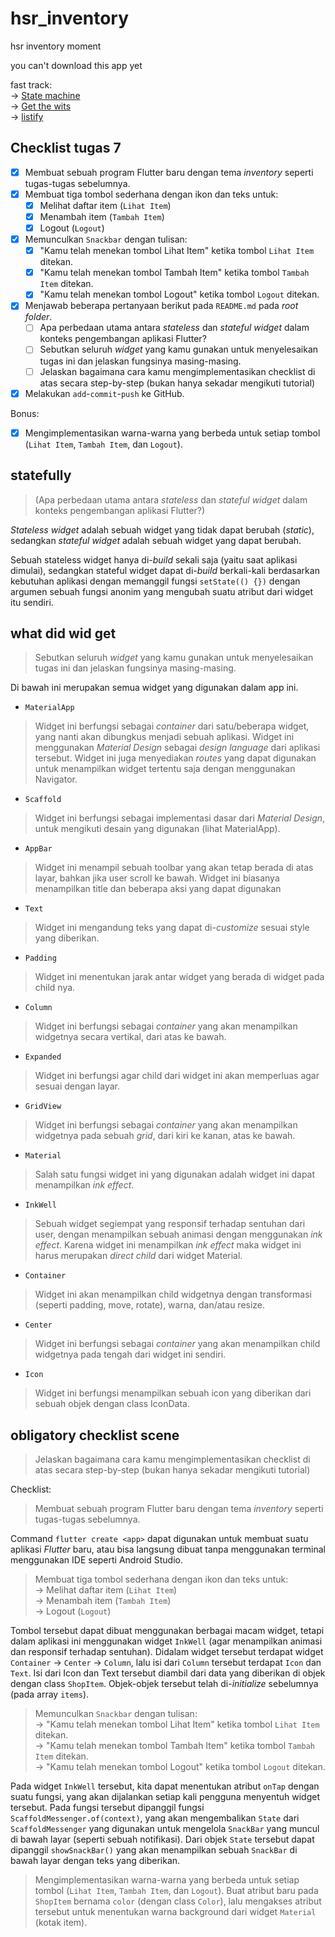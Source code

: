 # hsr_inventory

hsr inventory moment

you can't download this app yet

fast track:<br>
-> [State machine](#statefully)<br>
-> [Get the wits](#what-did-wid-get)<br>
-> [listify](#obligatory-checklist-scene)<br>


## Checklist tugas 7

- [x] Membuat sebuah program Flutter baru dengan tema _inventory_ seperti tugas-tugas sebelumnya.
- [x] Membuat tiga tombol sederhana dengan ikon dan teks untuk:
    - [x] Melihat daftar item (`Lihat Item`)
    - [x] Menambah item (`Tambah Item`)
    - [x] Logout (`Logout`)
- [x] Memunculkan `Snackbar` dengan tulisan:
    - [x] "Kamu telah menekan tombol Lihat Item" ketika tombol `Lihat Item` ditekan.
    - [x] "Kamu telah menekan tombol Tambah Item" ketika tombol `Tambah Item` ditekan.
    - [x] "Kamu telah menekan tombol Logout" ketika tombol `Logout` ditekan.
- [x] Menjawab beberapa pertanyaan berikut pada `README.md` pada *root folder*.
    - [ ] Apa perbedaan utama antara _stateless_ dan _stateful widget_ dalam konteks pengembangan aplikasi Flutter?
    - [ ] Sebutkan seluruh _widget_ yang kamu gunakan untuk menyelesaikan tugas ini dan jelaskan fungsinya masing-masing.
    - [ ] Jelaskan bagaimana cara kamu mengimplementasikan checklist di atas secara step-by-step (bukan hanya sekadar mengikuti tutorial)
- [x] Melakukan `add`-`commit`-`push` ke GitHub.

Bonus:
- [x] Mengimplementasikan warna-warna yang berbeda untuk setiap tombol (`Lihat Item`, `Tambah Item`, dan `Logout`).

## statefully
> (Apa perbedaan utama antara _stateless_ dan _stateful widget_ dalam konteks pengembangan aplikasi Flutter?)

_Stateless widget_ adalah sebuah widget yang tidak dapat berubah (_static_), sedangkan _stateful widget_ adalah sebuah widget yang dapat berubah.

Sebuah stateless widget hanya di-_build_ sekali saja (yaitu saat aplikasi dimulai), sedangkan stateful widget dapat di-_build_ berkali-kali berdasarkan kebutuhan aplikasi dengan memanggil fungsi `setState(() {})` dengan argumen sebuah fungsi anonim yang mengubah suatu atribut dari widget itu sendiri.

## what did wid get
> Sebutkan seluruh _widget_ yang kamu gunakan untuk menyelesaikan tugas ini dan jelaskan fungsinya masing-masing.

Di bawah ini merupakan semua widget yang digunakan dalam app ini.
- `MaterialApp`
> Widget ini berfungsi sebagai _container_ dari satu/beberapa widget, yang nanti akan dibungkus menjadi sebuah aplikasi.
> Widget ini menggunakan _Material Design_ sebagai _design language_ dari aplikasi tersebut.
> Widget ini juga menyediakan _routes_ yang dapat digunakan untuk menampilkan widget tertentu saja dengan menggunakan Navigator.
- `Scaffold`
> Widget ini berfungsi sebagai implementasi dasar dari _Material Design_, untuk mengikuti desain yang digunakan (lihat MaterialApp). 
- `AppBar`
> Widget ini menampil sebuah toolbar yang akan tetap berada di atas layar, bahkan jika user scroll ke bawah.
> Widget ini biasanya menampilkan title dan beberapa aksi yang dapat digunakan
- `Text`
> Widget ini mengandung teks yang dapat di-_customize_ sesuai style yang diberikan.
- `Padding`
> Widget ini menentukan jarak antar widget yang berada di widget pada child nya.
- `Column`
> Widget ini berfungsi sebagai _container_ yang akan menampilkan widgetnya secara vertikal, dari atas ke bawah.
- `Expanded`
> Widget ini berfungsi agar child dari widget ini akan memperluas agar sesuai dengan layar.
- `GridView`
> Widget ini berfungsi sebagai _container_ yang akan menampilkan widgetnya pada sebuah _grid_, dari kiri ke kanan, atas ke bawah.
- `Material`
> Salah satu fungsi widget ini yang digunakan adalah widget ini dapat menampilkan _ink effect_.  
- `InkWell`
> Sebuah widget segiempat yang responsif terhadap sentuhan dari user, dengan menampilkan sebuah animasi dengan menggunakan _ink effect_.
> Karena widget ini menampilkan _ink effect_ maka widget ini harus merupakan _direct child_ dari widget Material. 
- `Container`
> Widget ini akan menampilkan child widgetnya dengan transformasi (seperti padding, move, rotate), warna, dan/atau resize.
- `Center`
> Widget ini berfungsi sebagai _container_ yang akan menampilkan child widgetnya pada tengah dari widget ini sendiri.
- `Icon`
> Widget ini berfungsi menampilkan sebuah icon yang diberikan dari sebuah objek dengan class IconData.

## obligatory checklist scene
> Jelaskan bagaimana cara kamu mengimplementasikan checklist di atas secara step-by-step (bukan hanya sekadar mengikuti tutorial)

Checklist:
>Membuat sebuah program Flutter baru dengan tema _inventory_ seperti tugas-tugas sebelumnya.

Command `flutter create <app>` dapat digunakan untuk membuat suatu aplikasi _Flutter_ baru, atau bisa langsung dibuat tanpa menggunakan terminal menggunakan IDE seperti Android Studio.

>Membuat tiga tombol sederhana dengan ikon dan teks untuk:<br>
-> Melihat daftar item (`Lihat Item`)<br>
-> Menambah item (`Tambah Item`)<br>
-> Logout (`Logout`)<br>

Tombol tersebut dapat dibuat menggunakan berbagai macam widget, tetapi dalam aplikasi ini menggunakan widget `InkWell` (agar menampilkan animasi dan responsif terhadap sentuhan). 
Didalam widget tersebut terdapat widget `Container` -> `Center` -> `Column`, lalu isi dari `Column` tersebut terdapat `Icon` dan `Text`.
Isi dari Icon dan Text tersebut diambil dari data yang diberikan di objek dengan class `ShopItem`. Objek-objek tersebut telah di-_initialize_ sebelumnya (pada array `items`).


> Memunculkan `Snackbar` dengan tulisan:<br>
-> "Kamu telah menekan tombol Lihat Item" ketika tombol `Lihat Item` ditekan.<br>
-> "Kamu telah menekan tombol Tambah Item" ketika tombol `Tambah Item` ditekan.<br>
-> "Kamu telah menekan tombol Logout" ketika tombol `Logout` ditekan.<br>

Pada widget `InkWell` tersebut, kita dapat menentukan atribut `onTap` dengan suatu fungsi, yang akan dijalankan setiap kali pengguna menyentuh widget tersebut.
Pada fungsi tersebut dipanggil fungsi `ScaffoldMessenger.of(context)`, yang akan mengembalikan `State` dari `ScaffoldMessenger` yang digunakan untuk mengelola `SnackBar` yang muncul di bawah layar (seperti sebuah notifikasi). Dari objek `State` tersebut dapat dipanggil `showSnackBar()` yang akan menampilkan sebuah `SnackBar` di bawah layar dengan teks yang diberikan.

> Mengimplementasikan warna-warna yang berbeda untuk setiap tombol (`Lihat Item`, `Tambah Item`, dan `Logout`).
Buat atribut baru pada `ShopItem` bernama `color` (dengan class `Color`), lalu mengakses atribut tersebut untuk menentukan warna background dari widget `Material` (kotak item).